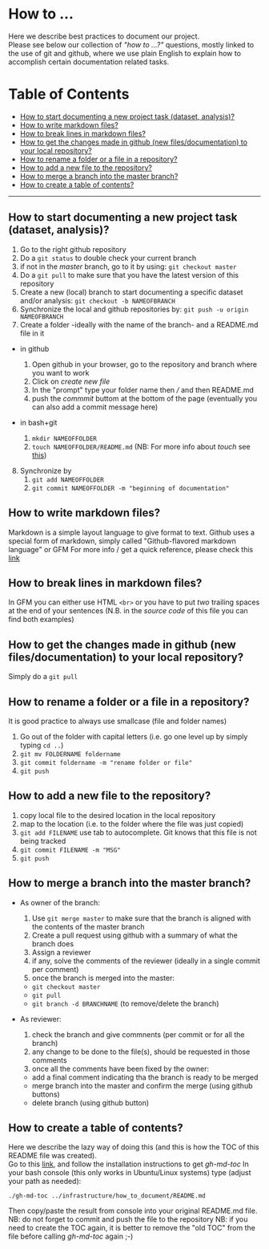 # How to ...  

Here we describe best practices to document our project.  
Please see below our collection of *"how to ...?"* questions, mostly linked to the use of git and github, 
where we use plain English to explain how to accomplish certain documentation related tasks.

Table of Contents
=================
* [How to start documenting a new project task (dataset, analysis)?](#how-to-start-documenting-a-new-project-task-dataset-analysis)
* [How to write markdown files? <br>](#how-to-write-markdown-files-)
* [How to break lines in markdown files?](#how-to-break-lines-in-markdown-files)
* [How to get the changes made in github (new files/documentation) to your local repository?](#how-to-get-the-changes-made-in-github-new-filesdocumentation-to-your-local-repository)
* [How to rename a folder or a file in a repository?](#how-to-rename-a-folder-or-a-file-in-a-repository)
* [How to add a new file to the repository?](#how-to-add-a-new-file-to-the-repository)
* [How to merge a branch into the master branch?](#how-to-merge-a-branch-into-the-master-branch)
* [How to create a table of contents?](#how-to-create-a-table-of-contents)

---------------

## How to start documenting a new project task (dataset, analysis)?

1. Go to the right github repository 
3. Do a `git status` to double check your current branch
4. if not in the *master* branch, go to it by using: `git checkout master`
2. Do a `git pull` to make sure that you have the latest version of this repository
5. Create a new (local) branch to start documenting a specific dataset and/or analysis: `git checkout -b NAMEOFBRANCH`   
6. Synchronize the local and github repositories by: `git push -u origin NAMEOFBRANCH`   
7. Create a folder -ideally with the name of the branch- and a README.md file in it  
  * in github  
     1. Open github in your browser, go to the repository and branch where you want to work  
     2. Click on *create new file*   
     3. In the "prompt" type your folder name then */* and then README.md  
     4. push the *commmit* buttom at the bottom of the page (eventually you can also add a commit message here)  

  * in bash+git
    1. `mkdir NAMEOFFOLDER`
    2. `touch NAMEOFFOLDER/README.md` (NB: For more info about *touch* see [this](http://www.linfo.org/touch.html))

8. Synchronize by
    1. `git add NAMEOFFOLDER`
    2. `git commit NAMEOFFOLDER -m "beginning of documentation"`

## How to write markdown files? <br>
Markdown is a simple layout language to give format to text. 
Github uses a special form of markdown, simply called "Github-flavored markdown language" or GFM
For more info / get a quick reference, please check this [link](https://github.com/adam-p/markdown-here/wiki/Markdown-Cheatsheet)

## How to break lines in markdown files?  
In GFM you can either use HTML `<br>` or you have to put *two* trailing spaces at the end of your sentences
(N.B. in the *source code* of this file you can find both examples)

## How to get the changes made in github (new files/documentation) to your local repository?  
Simply do a `git pull` 

## How to rename a folder or a file in a repository?
It is good practice to always use smallcase (file and folder names)
1. Go out of the folder with capital letters (i.e. go one level up by simply typing `cd ..`)
2. `git mv FOLDERNAME foldername`
3. `git commit foldername -m "rename folder or file"`
4. `git push`

## How to add a new file to the repository?
1. copy local file to the desired location in the local repository
2. map to the location (i.e. to the folder where the file was just copied)
3. `git add FILENAME` use tab to autocomplete. Git knows that this file is not being tracked 
4. `git commit FILENAME -m "MSG" `
5. `git push`

## How to merge a branch into the master branch?
  * As owner of the branch:
    1. Use `git merge master` to make sure that the branch is aligned with the contents of the master branch
    1. Create a pull request using github with a summary of what the branch does
    2. Assign a reviewer 
    3. if any, solve the comments of the reviewer (ideally in a single commit per comment)
    4. once the branch is merged into the master:
      - `git checkout master` 
      - `git pull`
      - `git branch -d BRANCHNAME` (to remove/delete the branch)
      
  * As reviewer:
    1. check the branch and give commnents (per commit or for all the branch)
    2. any change to be done to the file(s), should be requested in those comments
    3. once all the comments have been fixed by the owner:
      - add a final comment indicating tha the branch is ready to be merged
      - merge branch into the master and confirm the merge (using github buttons)
      - delete branch (using github button)  
	  
 ## How to create a table of contents?
 Here we describe the lazy way of doing this (and this is how the TOC of this README file was created).  
 Go to this [link](https://github.com/ekalinin/github-markdown-toc), and follow the installation instructions to get *gh-md-toc*
 In your bash console (this only works in Ubuntu/Linux systems) type (adjust your path as needed):
  
 `./gh-md-toc ../infrastructure/how_to_document/README.md` 
 
 Then copy/paste the result from console into your original README.md file.
 NB: do not forget to commit and push the file to the repository
 NB: if you need to create the TOC again, it is better to remove the "old TOC" from the file before calling *gh-md-toc* again ;-)
 
